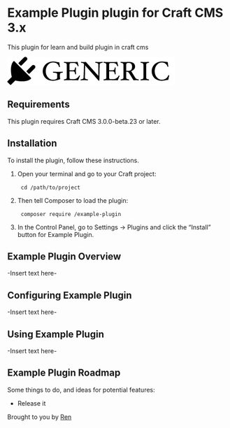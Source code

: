 # Example Plugin plugin for Craft CMS 3.x

This plugin for learn and build plugin in craft cms

![Screenshot](resources/img/plugin-logo.png)

## Requirements

This plugin requires Craft CMS 3.0.0-beta.23 or later.

## Installation

To install the plugin, follow these instructions.

1. Open your terminal and go to your Craft project:

        cd /path/to/project

2. Then tell Composer to load the plugin:

        composer require /example-plugin

3. In the Control Panel, go to Settings → Plugins and click the “Install” button for Example Plugin.

## Example Plugin Overview

-Insert text here-

## Configuring Example Plugin

-Insert text here-

## Using Example Plugin

-Insert text here-

## Example Plugin Roadmap

Some things to do, and ideas for potential features:

* Release it

Brought to you by [Ren](github.com/renaldypermana)
